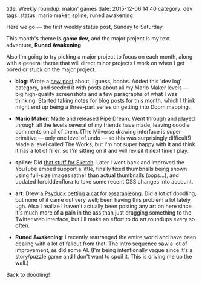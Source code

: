 title: Weekly roundup: makin' games
date: 2015-12-06 14:40
category: dev
tags: status, mario maker, spline, runed awakening

Here we go — the first weekly status post, Sunday to Saturday.

This month's theme is **game dev**, and the major project is my text adventure, **Runed Awakening**.

Also I'm going to try picking a major project to focus on each month, along with a general theme that will direct minor projects I work on when I get bored or stuck on the major project.

- **blog**: Wrote a [new post]({filename}/2015-11-29-words-mean-things-unfortunately.markdown) about, I guess, boobs.  Added this 'dev log' category, and seeded it with posts about all my Mario Maker levels — big high-quality screenshots and a few paragraphs of what I was thinking.  Started taking notes for blog posts for this month, which I think might end up being a three-part series on getting into Doom mapping.

- **Mario Maker**: Made and released [Pipe Dream]({filename}/updates/2015-11-29-mario-maker-pipe-dream.markdown).  Went through and played through all the levels several of my friends have made, leaving doodle comments on all of them.  (The Miiverse drawing interface is super primitive — only one level of undo — so this was surprisingly difficult!)  Made a level called The Works, but I'm not super happy with it and think it has a lot of filler, so I'm sitting on it and will revisit it next time I play.

- **spline**: Did [that stuff for Sketch]({filename}/dev/2015-11-30-did-some-spline-work-again.markdown).  Later I went back and improved the YouTube embed support a little, finally fixed thumbnails being shown using full-size images rather than actual thumbnails (oops...), and updated forbiddenflora to take some recent CSS changes into account.

- **art**: Drew [a Psyduck petting a cat](https://twitter.com/eevee/status/672249652398264320) for [@sarahjeong](https://twitter.com/sarahjeong).  Did a lot of doodling, but none of it came out very well; been having this problem a lot lately, ugh.  Also I realize I haven't actually been posting any art on here since it's much more of a pain in the ass than just dragging something to the Twitter web interface, but I'll make an effort to do art roundups every so often.

- **Runed Awakening**: I recently rearranged the entire world and have been dealing with a lot of fallout from that.  The intro sequence saw a lot of improvement, as did some AI.  (I'm being intentionally vague since it's a story/puzzle game and I don't want to spoil it.  This is driving me up the wall.)

Back to doodling!
